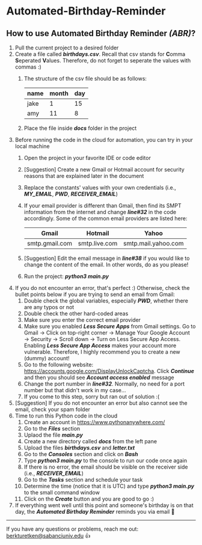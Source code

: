 # Automated-Birthday-Reminder

## How to use Automated Birthday Reminder ***(ABR)***?

1. Pull the current project to a desired folder
2. Create a file called ***birthdays.csv***. Recall that csv stands for **C**omma **S**eperated **V**alues. Therefore, do not forget to seperate the values with commas :)
    1. The structure of the csv file should be as follows:
    
        name  | month | day
        ----- | ----- | ----
        jake  |   1   |  15
        amy   |   11  |  8
    2. Place the file inside ***docs*** folder in the project
3. Before running the code in the cloud for automation, you can try in your local machine
    1. Open the project in your favorite IDE or code editor
    2. [Suggestion] Create a new Gmail or Hotmail account for security reasons that are explained later in the document
    3. Replace the constants' values with your own credentials (i.e., ***MY_EMAIL***, ***PWD***, ***RECEIVER_EMAIL***)
    4. If your email provider is different than Gmail, then find its SMPT information from the internet and change ***line#32*** in the code accordingly. Some of the common email providers are listed here:
    
        Gmail           | Hotmail        | Yahoo
        --------------- | -------------- | --------------------
        smtp.gmail.com  | smtp.live.com  | smtp.mail.yahoo.com
    5. [Suggestion] Edit the email message in ***line#38*** if you would like to change the content of the email. In other words, do as you please!
    6. Run the project: ***python3 main.py***
4. If you do not encounter an error, that's perfect :) Otherwise, check the bullet points below if you are trying to send an email from Gmail:
    1.  Double check the global variables, especially ***PWD***, whether there are any typos or not
    2.  Double check the other hard-coded areas
    3.  Make sure you enter the correct email provider
    4.  Make sure you enabled ***Less Secure Apps*** from Gmail settings. Go to Gmail → Click on top-right corner → Manage Your Google Account → Security → Scroll down → Turn on Less Secure App Access. Enabling ***Less Secure App Access*** makes your account more vulnerable. Therefore, I highly recommend you to create a new (dummy) account!
    5.  Go to the following website: https://accounts.google.com/DisplayUnlockCaptcha. Click ***Continue*** and then you should see ***Account access enabled*** message
    6.  Change the port number in ***line#32***. Normally, no need for a port number but that didn't work in my case...
    7.  If you come to this step, sorry but ran out of solution :(
 5. [Suggestion] If you do not encounter an error but also cannot see the email, check your spam folder
 6. Time to run this Python code in the cloud
    1. Create an account in https://www.pythonanywhere.com/
    2. Go to the ***Files*** section
    3. Uplaod the file ***main.py***
    4. Create a new directory called ***docs*** from the left pane
    5. Upload the files ***birthdays.csv*** and ***letter.txt***
    6. Go to the ***Consoles*** section and click on ***Bash***
    7. Type ***python3 main.py*** to the console to run our code once again
    8. If there is no error, the email should be visible on the receiver side (i.e., ***RECEIVER_EMAIL***)
    9. Go to the ***Tasks*** section and schedule your task
    10. Determine the time (notice that it is UTC) and type ***python3 main.py*** to the small command window
    11. Click on the ***Create*** button and you are good to go :)
7. If everything went well until this point and someone's birthday is on that day, the ***Automated Birthday Reminder*** reminds you via email :100:

----

If you have any questions or problems, reach me out: berkturetken@sabanciuniv.edu :+1:
